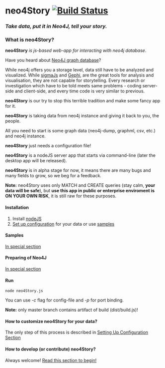 # neo4Story [![Build Status](https://travis-ci.org/EmpireFallsTechnologies/neo4Story.svg?branch=master)](https://travis-ci.org/EmpireFallsTechnologies/neo4Story)

### *Take data, put it in Neo4J, tell your story.*

### What is neo4Story?

**neo4Story** *is js-based web-app for interacting with neo4j database*.

Have you heard about [Neo4J graph database](https://neo4j.com)?

While neo4j offers you a storage level, data still have to be analyzed and visualized.
While [sigmaJs](https://github.com/jacomyal/sigma.js) and [Gephi](https://gephi.org/),
are the great tools for analysis and visualisation, they are not capable for storytelling.
Every research or investigation which have to be told meets same problems - coding server-side
and client-side, and every time code is very similar to previous.

**neo4Story** is our try to stop this terrible tradition and make some fancy app for it.

**neo4Story** is taking data from neo4j instance and giving it back to you, the people.

All you need to start is some graph data (neo4j-dump, graphml, csv, etc.) and neo4j instance.

**neo4Story** just needs a configuration file!

**neo4Story** is a nodeJS server app that starts via command-line (later the desktop app will be released).

**neo4Story** is in alpha stage for now, it means there are many bugs and many fields to grow,
 so we beg for a feedback.
   
**Note:** neo4Story uses only MATCH and CREATE queries (stay calm, **your data will be safe**),
but **use this app in public or enterprise enviroment is ON YOUR OWN RISK**, it is still raw for these purposes.

#### Installation

1. Install [nodeJS](https://nodejs.org/en/)
2. [Set up configuration](CONFIG.md) for your data or use [samples](samples/README.md)

#### Samples

[In special section](samples/README.md)

#### Preparing of Neo4J

[In special section](DOCS/NEO4J.md)

#### Run

```
node neo4Story.js
```

You can use *-c* flag for config-file and *-p* for port binding.

**Note:** only master branch contains artifact of build (dist/build.js)!

#### How to customize neo4Story for your data?

The only step of this process is described in
 [Setting Up Configuration Section](DOCS/CONFIG.md)


#### How to develop (or contribute) neo4Story?

Always welcome! [Read this section to begin!](DOCS/DEVELOP.md)



